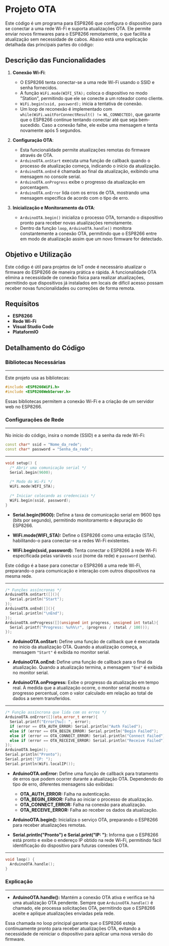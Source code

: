 # Projeto OTA

Este código é um programa para ESP8266 que configura o dispositivo para se conectar a uma rede Wi-Fi e suporta atualizações OTA. Ele permite enviar novos firmwares para o ESP8266 remotamente, o que facilita a atualização sem necessidade de cabos. Abaixo está uma explicação detalhada das principais partes do código:

## Descrição das Funcionalidades

1. **Conexão Wi-Fi**:

   - O ESP8266 tenta conectar-se a uma rede Wi-Fi usando o SSID e senha fornecidos.
   - A função `WiFi.mode(WIFI_STA);` coloca o dispositivo no modo "Station", permitindo que ele se conecte a um roteador como cliente.
   - `WiFi.begin(ssid, password);` inicia a tentativa de conexão.
   - Um loop de reconexão é implementado com `while(WiFi.waitForConnectResult() != WL_CONNECTED)`, que garante que o ESP8266 continue tentando conectar até que seja bem-sucedido. Caso a conexão falhe, ele exibe uma mensagem e tenta novamente após 5 segundos.

2. **Configuração OTA**:

   - Esta funcionalidade permite atualizações remotas do firmware através de OTA.
   - `ArduinoOTA.onStart` executa uma função de callback quando o processo de atualização começa, indicando o início da atualização.
   - `ArduinoOTA.onEnd` é chamada ao final da atualização, exibindo uma mensagem no console serial.
   - `ArduinoOTA.onProgress` exibe o progresso da atualização em porcentagem.
   - `ArduinoOTA.onError` lida com os erros de OTA, mostrando uma mensagem específica de acordo com o tipo de erro.

3. **Inicialização e Monitoramento da OTA**:
   - `ArduinoOTA.begin()` inicializa o processo OTA, tornando o dispositivo pronto para receber novas atualizações remotamente.
   - Dentro da função `loop`, `ArduinoOTA.handle()` monitora constantemente a conexão OTA, permitindo que o ESP8266 entre em modo de atualização assim que um novo firmware for detectado.

## Objetivo e Utilização

Este código é útil para projetos de IoT onde é necessário atualizar o firmware do ESP8266 de maneira prática e rápida. A funcionalidade OTA elimina a necessidade de conexão física para realizar atualizações, permitindo que dispositivos já instalados em locais de difícil acesso possam receber novas funcionalidades ou correções de forma remota.

## Requisitos

- **ESP8266**
- **Rede Wi-Fi**
- **Visual Studio Code**
- **PlataformIO**

## Detalhamento do Código

### Bibliotecas Necessárias
---------------------------------------------------------------------------------------------

Este projeto usa as bibliotecas:

```cpp
#include <ESP8266WiFi.h>
#include <ESP8266WebServer.h>
```

Essas bibliotecas permitem a conexão Wi-Fi e a criação de um servidor web no ESP8266.

### Configurações de Rede
---------------------------------------------------------------------------------------------

No início do código, insira o nomde (SSID) e a senha da rede Wi-Fi:

```cpp
const char* ssid = "Nome_da_rede";
const char* password = "Senha_da_rede";
```

---------------------------------------------------------------------------------------------

```cpp
void setup() {
  /* Abrir uma comunicação serial */
  Serial.begin(9600);
  
  /* Modo do Wi-Fi */
  WiFi.mode(WIFI_STA);
  
  /* Iniciar colocando as credenciais */
  WiFi.begin(ssid, password);
}
```

- **Serial.begin(9600):** Define a taxa de comunicação serial em 9600 bps (bits por segundo), permitindo monitoramento e depuração do ESP8266.
  
- **WiFi.mode(WIFI_STA):** Define o ESP8266 como uma estação (STA), habilitando-o para conectar-se a redes Wi-Fi existentes.
  
- **WiFi.begin(ssid, password):** Tenta conectar o ESP8266 à rede Wi-Fi especificada pelas variáveis `ssid` (nome da rede) e `password` (senha).

Este código é a base para conectar o ESP8266 a uma rede Wi-Fi, preparando-o para comunicação e interação com outros dispositivos na mesma rede.

---------------------------------------------------------------------------------------------

```cpp
/* Funções assíncronas */
ArduinoOTA.onStart([](){
  Serial.println("Start");
});
ArduinoOTA.onEnd([](){
  Serial.println("\nEnd");
});
ArduinoOTA.onProgress([](unsigned int progress, unsigned int total){
  Serial.printf("Progress: %u%%\r", (progress / (total / 100)));
});
```

- **ArduinoOTA.onStart:** Define uma função de callback que é executada no início da atualização OTA. Quando a atualização começa, a mensagem `"Start"` é exibida no monitor serial.

- **ArduinoOTA.onEnd:** Define uma função de callback para o final da atualização. Quando a atualização termina, a mensagem `"End"` é exibida no monitor serial.

- **ArduinoOTA.onProgress:** Exibe o progresso da atualização em tempo real. À medida que a atualização ocorre, o monitor serial mostra o progresso percentual, com o valor calculado em relação ao total de dados a serem transferidos.

---------------------------------------------------------------------------------------------

```cpp
/* Função assíncrona que lida com os erros */
ArduinoOTA.onError([](ota_error_t error){
  Serial.printf("Error[%u]: ", error);
  if (error == OTA_AUTH_ERROR) Serial.println("Auth Failed");
  else if (error == OTA_BEGIN_ERROR) Serial.println("Begin Failed");
  else if (error == OTA_CONNECT_ERROR) Serial.println("Connect Failed");
  else if (error == OTA_RECEIVE_ERROR) Serial.println("Receive Failed");
});
ArduinoOTA.begin();
Serial.println("Pronto");
Serial.print("IP: ");
Serial.println(WiFi.localIP());
```

- **ArduinoOTA.onError:** Define uma função de callback para tratamento de erros que podem ocorrer durante a atualização OTA. Dependendo do tipo de erro, diferentes mensagens são exibidas:
  - **OTA_AUTH_ERROR:** Falha na autenticação.
  - **OTA_BEGIN_ERROR:** Falha ao iniciar o processo de atualização.
  - **OTA_CONNECT_ERROR:** Falha na conexão para atualização.
  - **OTA_RECEIVE_ERROR:** Falha ao receber os dados da atualização.

- **ArduinoOTA.begin():** Inicializa o serviço OTA, preparando o ESP8266 para receber atualizações remotas.

- **Serial.println("Pronto") e Serial.print("IP: "):** Informa que o ESP8266 está pronto e exibe o endereço IP obtido na rede Wi-Fi, permitindo fácil identificação do dispositivo para futuras conexões OTA.

---------------------------------------------------------------------------------------------

```cpp
void loop() {
  ArduinoOTA.handle();
}
```

### Explicação
---------------------------------------------------------------------------------------------

- **ArduinoOTA.handle():** Mantém a conexão OTA ativa e verifica se há uma atualização OTA pendente. Sempre que `ArduinoOTA.handle()` é chamado, ele processa solicitações OTA, permitindo que o ESP8266 aceite e aplique atualizações enviadas pela rede.

Essa chamada no loop principal garante que o ESP8266 esteja continuamente pronto para receber atualizações OTA, evitando a necessidade de reiniciar o dispositivo para aplicar uma nova versão do firmware.
